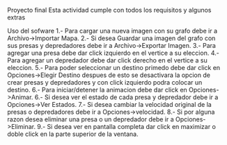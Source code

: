 Proyecto final
Esta actividad cumple con todos los requisitos y algunos extras

Uso del sofware
1.- 	Para cargar una nueva imagen con su grafo debe ir a Archivo->Importar Mapa.
2.- 	Si desea Guardar una imagen del grafo con sus presas y depredadores debe ir a
	Archivo->Exportar Imagen.
3.-	Para agregar una presa debe dar click izquierdo en el vertice a su eleccion.
4.-	Para agregar un depredador debe dar click derecho en el vertice a su eleccion.
5.-	Para poder seleccionar un destino primedo debe dar click en Opciones->Elegir Destino
	despues de esto se desactivara la opcion de crear presas y depredadores y
	con click izquierdo podra colocar un destino.
6.-	Para iniciar/detener la animacion debe dar click en Opciones->Animar.
6.-	Si desea ver el estado de cada presa y depredador debe ir a Opciones->Ver Estados.
7.-	Si desea cambiar la velocidad original de la presas o depredadores debe ir a
	Opciones->velocidad.
8.-	Si por alguna razon desea eliminar una presa o un depredador debe ir a Opciones->Eliminar.
9.-	Si desea ver en pantalla completa dar click en maximizar o doble click en la parte superior de la ventana.